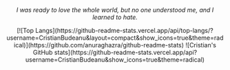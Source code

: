 <p align = "center"><i> I was ready to love the whole world, but no one understood me, and I learned to hate.</i></p>



   <p align = "center">
    [![Top Langs](https://github-readme-stats.vercel.app/api/top-langs/?username=CristianBudeanu&layout=compact&show_icons=true&theme=radical)](https://github.com/anuraghazra/github-readme-stats)
    ![Cristian's GitHub stats](https://github-readme-stats.vercel.app/api?username=CristianBudeanu&show_icons=true&theme=radical)
</p>
